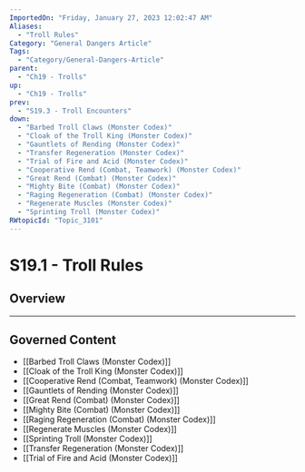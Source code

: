 ```yaml
---
ImportedOn: "Friday, January 27, 2023 12:02:47 AM"
Aliases:
  - "Troll Rules"
Category: "General Dangers Article"
Tags:
  - "Category/General-Dangers-Article"
parent:
  - "Ch19 - Trolls"
up:
  - "Ch19 - Trolls"
prev:
  - "S19.3 - Troll Encounters"
down:
  - "Barbed Troll Claws (Monster Codex)"
  - "Cloak of the Troll King (Monster Codex)"
  - "Gauntlets of Rending (Monster Codex)"
  - "Transfer Regeneration (Monster Codex)"
  - "Trial of Fire and Acid (Monster Codex)"
  - "Cooperative Rend (Combat, Teamwork) (Monster Codex)"
  - "Great Rend (Combat) (Monster Codex)"
  - "Mighty Bite (Combat) (Monster Codex)"
  - "Raging Regeneration (Combat) (Monster Codex)"
  - "Regenerate Muscles (Monster Codex)"
  - "Sprinting Troll (Monster Codex)"
RWtopicId: "Topic_3101"
---
```

# S19.1 - Troll Rules
## Overview
---
## Governed Content
- [[Barbed Troll Claws (Monster Codex)]]
- [[Cloak of the Troll King (Monster Codex)]]
- [[Cooperative Rend (Combat, Teamwork) (Monster Codex)]]
- [[Gauntlets of Rending (Monster Codex)]]
- [[Great Rend (Combat) (Monster Codex)]]
- [[Mighty Bite (Combat) (Monster Codex)]]
- [[Raging Regeneration (Combat) (Monster Codex)]]
- [[Regenerate Muscles (Monster Codex)]]
- [[Sprinting Troll (Monster Codex)]]
- [[Transfer Regeneration (Monster Codex)]]
- [[Trial of Fire and Acid (Monster Codex)]]

